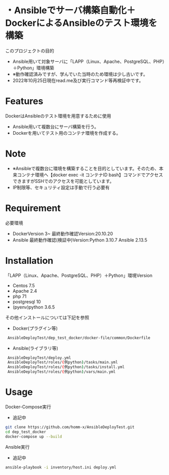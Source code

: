 # ・Ansibleでサーバ構築自動化＋DockerによるAnsibleのテスト環境を構築

このプロジェクトの目的
* Ansible用いて対象サーバに「LAPP（Linux、Apache、PostgreSQL、PHP）＋Python」環境構築
* ※動作確認済みですが、学んでいた当時のため環境は少し古いです。
* 2022年10月25日現在read.me及び実行コマンド等再検証中です。

# Features

DockerはAnsibleのテスト環境を用意するために使用
* Ansible用いて複数台にサーバ構築を行う。
* Dockerを用いてテスト用のコンテナ環境を作成する。

# Note

* ※Ansibleで複数台に環境を構築することを目的としています。そのため、本来コンテナ環境へ【docker exec  -it コンテナID bash】コマンドでアクセスできますがSSHでのアクセスを可能としています。
* IP制限等、セキュリティ設定は手動で行う必要有

# Requirement

必要環境
* DockerVersion 3~   最終動作確認Version:20.10.20
* Ansible     最終動作確認(検証中)Version:Python 3.10.7 Ansible 2.13.5

# Installation
「LAPP（Linux、Apache、PostgreSQL、PHP）＋Python」環境Version
* Centos 7.5
* Apache 2.4
* php 71   
* postgresql 10
* (pyenv)python 3.6.5

その他インストールについては下記を参照

* Docker(プラグイン等)
```bash
 AnsibleDeployTest/dep_test_docker/docker-file/common/Dockerfile
```
* Ansible(ライブラリ等)
```bash
 AnsibleDeployTest/deploy.yml
 AnsibleDeployTest/roles/(例python)/tasks/main.yml
 AnsibleDeployTest/roles/(例python)/tasks/install.yml
 AnsibleDeployTest/roles/(例python)/vars/main.yml
```

# Usage

Docker-Compose実行
* 追記中
```bash
git clone https://github.com/homm-x/AnsibleDeployTest.git
cd dep_test_docker
docker-compose up --build
```


Ansible実行
* 追記中
```bash
ansible-playbook -i inventory/host.ini deploy.yml
```
